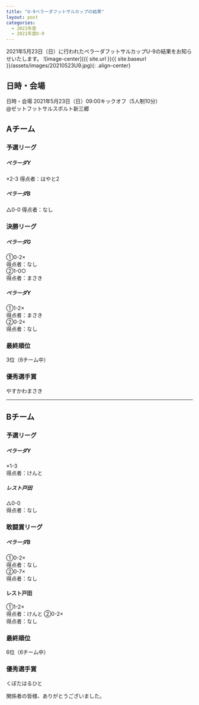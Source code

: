```yaml
---
title: "U-9ペラーダフットサルカップの結果"
layout: post
categories:
  - 2021年度
  - 2021年度U-9
---
```


2021年5月23日（日）に行われたペラーダフットサルカップU-9の結果をお知らせいたします。
![image-center]({{ site.url }}{{ site.baseurl }}/assets/images/20210523U9.jpg){: .align-center}


## 日時・会場

日時・会場
2021年5月23日（日）09:00キックオフ（5人制10分）  
@ゼットフットサルスポルト新三郷

## Aチーム

### 予選リーグ

##### ペラーダY
×2-3
得点者：はやと2

##### ペラーダB
△0-0
得点者：なし

### 決勝リーグ

##### ペラーダG
①0-2×  
得点者：なし  
②1-0○  
得点者：まさき  

##### ペラーダY
①1-2×  
得点者：まさき  
②0-2×  
得点者：なし

### 最終順位
3位（6チーム中）

### 優秀選手賞
やすかわまさき

---

## Bチーム

### 予選リーグ

##### ペラーダY
×1-3  
得点者：けんと

##### レスト戸田
△0-0  
得点者：なし

### 敢闘賞リーグ

##### ペラーダB
①0-2×  
得点者：なし    
②0-7×    
得点者：なし   

#### レスト戸田
①1-2×  
得点者：けんと
②0-2×  
得点者：なし

### 最終順位
6位（6チーム中）

### 優秀選手賞
くぼたはるひと

関係者の皆様、ありがとうございました。


